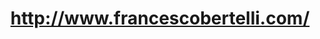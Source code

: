 ---
layout: post
title: http://www.francescobertelli.com/
image: francescobertelli.com-2011-09-29-clipped.png
---